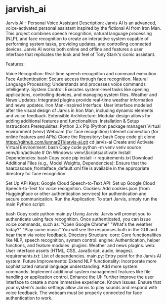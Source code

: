 # jarvish_ai
Jarvis AI - Personal Voice Assistant
Description: Jarvis AI is an advanced, voice-activated personal assistant inspired by the fictional AI from Iron Man. This project combines speech recognition, natural language processing (NLP), and face recognition to create an interactive system capable of performing system tasks, providing updates, and controlling connected devices. Jarvis AI works both online and offline and features a user interface that replicates the look and feel of Tony Stark's iconic assistant.

Features:

Voice Recognition: Real-time speech recognition and command execution.
Face Authentication: Secure access through face recognition.
Natural Language Processing: Understands and processes voice commands intelligently.
System Control: Executes system-level tasks like opening applications, controlling devices, and managing system files.
Weather and News Updates: Integrated plugins provide real-time weather information and news updates.
Iron Man-Inspired Interface: User interface modeled after the visual design of Jarvis in Iron Man, including dynamic elements and voice feedback.
Extensible Architecture: Modular design allows for adding additional features and functionalities.
Installation & Setup Instructions
Prerequisites:
Python 3.x
Pip (Python package manager)
Virtual environment (venv)
Webcam (for face recognition)
Internet connection (for online features and APIs)
Clone the Repository:
bash
Copy code
git clone https://github.com/lunnar211/jarvis-ai.git
cd jarvis-ai
Create and Activate Virtual Environment:
bash
Copy code
python -m venv venv
source venv/bin/activate   # On Windows: venv\Scripts\activate
Install Dependencies:
bash
Copy code
pip install -r requirements.txt
Download Additional Files (e.g., Model Weights, Dependencies):
Ensure that the haarcascade_frontalface_default.xml file is available in the appropriate directory for face recognition.

Set Up API Keys:
Google Cloud Speech-to-Text API: Set up Google Cloud Speech-to-Text for voice recognition.
Cookies: Add cookies.json (from HuggingFace or other authentication services) for authentication and secure communication.
Run the Application:
To start Jarvis, simply run the main Python script:

bash
Copy code
python main.py
Using Jarvis:
Jarvis will prompt you to authenticate using face recognition.
Once authenticated, you can issue voice commands, such as:
"Open Google Chrome"
"What's the weather today?"
"Play some music"
You will see the responses both in the GUI and hear them via voice feedback.
Directory Structure:
core: Core functionalities like NLP, speech recognition, system control.
engine: Authentication, helper functions, and feature modules.
plugins: Weather and news plugins.
web: User interface assets (HTML, CSS, JavaScript, audio, images).
requirements.txt: List of dependencies.
main.py: Entry point for the Jarvis AI system.
Future Improvements:
Extend NLP functionality: Incorporate more sophisticated natural language understanding.
Add more system commands: Implement additional system management features like file handling or application control.
Enhance the UI: Further improve the user interface to create a more immersive experience.
Known Issues:
Ensure that your system's audio settings allow Jarvis to play sounds and respond with voice feedback.
The webcam must be properly connected for face authentication to work.
